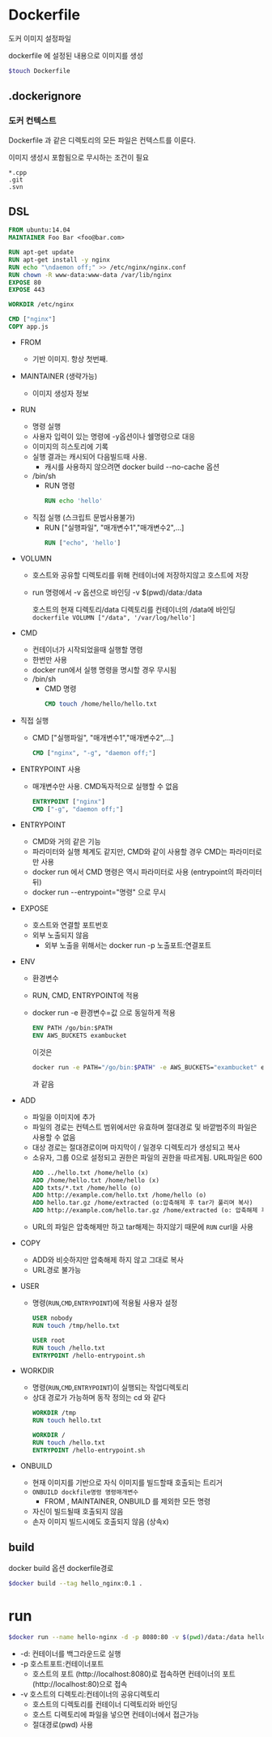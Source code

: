 # Dockerfile

도커 이미지 설정파일

dockerfile 에 설정된 내용으로 이미지를 생성

```bash
$touch Dockerfile
```

## .dockerignore
 
### 도커 컨텍스트

Dockerfile 과 같은 디렉토리의 모든 파일은 컨텍스트를 이룬다.

이미지 생성시 포함됨으로 무시하는 조건이 필요

```.dockerignore
*.cpp
.git
.svn
```

## DSL

```dockerfile
FROM ubuntu:14.04
MAINTAINER Foo Bar <foo@bar.com>

RUN apt-get update
RUN apt-get install -y nginx
RUN echo "\ndaemon off;" >> /etc/nginx/nginx.conf
RUN chown -R www-data:www-data /var/lib/nginx
EXPOSE 80 
EXPOSE 443 

WORKDIR /etc/nginx

CMD ["nginx"]
COPY app.js

```

* FROM 
  * 기반 이미지. 항상 첫번째. 
* MAINTAINER (생략가능)
  * 이미지 생성자 정보
* RUN
  * 명령 실행
  * 사용자 입력이 있는 명령에 -y옵션이나 쉘명령으로 대응
  * 이미지의 히스토리에 기록
  * 실행 결과는 캐시되어 다음빌드때 사용. 
    * 캐시를 사용하지 않으려면 docker build --no-cache 옵션
  * /bin/sh 
    * RUN 명령
        ```dockerfile
        RUN echo 'hello'
        ```
  * 직접 실행 (스크립트 문법사용불가)
    * RUN ["실행파일", "매개변수1","매개변수2",...]
        ```dockerfile
        RUN ["echo", 'hello']
        ```
* VOLUMN
  * 호스트와 공유할 디렉토리를 위해 컨테이너에 저장하지않고 호스트에 저장
  * run 명령에서 -v 옵션으로 바인딩 -v $(pwd)/data:/data
    
    호스트의 현재 디렉토리/data 디렉토리를 컨테이너의 /data에 바인딩
        ```dockerfile
        VOLUMN ["/data", '/var/log/hello']
        ```
* CMD
  * 컨테이너가 시작되었을때 실행할 명령
  * 한번만 사용
  * docker run에서 실행 명령을 명시할 경우 무시됨
  * /bin/sh
    *  CMD 명령
        ```dockerfile
        CMD touch /home/hello/hello.txt
        ```
 * 직접 실행
    *  CMD ["실행파일", "매개변수1","매개변수2",...]
        ```dockerfile
        CMD ["nginx", "-g", "daemon off;"]
        ```
 * ENTRYPOINT 사용
    *  매개변수만 사용. CMD독자적으로 실행할 수 없음
        ```dockerfile
        ENTRYPOINT ["nginx"]
        CMD ["-g", "daemon off;"]
        ```

 * ENTRYPOINT 
    * CMD와 거의 같은 기능
    * 파라미터와 실행 체계도 같지만, CMD와 같이 사용할 경우 CMD는 파라미터로만 사용
    * docker run 에서 CMD 명령은 역시 파라미터로 사용 (entrypoint의 파라미터 뒤)
    * docker run --entrypoint="명령" 으로 무시
* EXPOSE
  * 호스트와 연결할 포트번호
  * 외부 노출되지 않음
    * 외부 노출을 위해서는 docker run -p 노출포트:연결포트
* ENV
  * 환경변수
  * RUN, CMD, ENTRYPOINT에 적용
  * docker run -e 환경변수=값 으로 동일하게 적용
    ```dockerfile
    ENV PATH /go/bin:$PATH
    ENV AWS_BUCKETS exambucket
    ```
    이것은

    ```bash
    docker run -e PATH="/go/bin:$PATH" -e AWS_BUCKETS="exambucket" example
    ```
    과 같음
* ADD
  * 파일을 이미지에 추가
  * 파일의 경로는 컨텍스트 범위에서만 유효하며 절대경로 및 바깥범주의 파일은 사용할 수 없음
  * 대상 경로는 절대경로이며 마지막이 / 일경우 디렉토리가 생성되고 복사
  * 소유자, 그룹 0으로 설정되고 권한은 파일의 권한을 따르게됨. URL파일은 600
    ```dockerfile
    ADD ../hello.txt /home/hello (x)
    ADD /home/hello.txt /home/hello (x)
    ADD txts/*.txt /home/hello (o)
    ADD http://example.com/hello.txt /home/hello (o)
    ADD hello.tar.gz /home/extracted (o:압축해제 후 tar가 풀리며 복사)
    ADD http://example.com/hello.tar.gz /home/extracted (o: 압축해제 후 tar를 복사)

    ```
  * URL의 파일은 압축해제만 하고 tar해제는 하지않기 때문에 `RUN` curl을 사용  
* COPY
  * ADD와 비슷하지만 압축해제 하지 않고 그대로 복사
  * URL경로 불가능

* USER
  * 명령(`RUN`,`CMD`,`ENTRYPOINT`)에 적용될 사용자 설정
  
    ```dockerfile
    USER nobody
    RUN touch /tmp/hello.txt

    USER root
    RUN touch /hello.txt
    ENTRYPOINT /hello-entrypoint.sh
    ``` 

* WORKDIR
  * 명령(`RUN`,`CMD`,`ENTRYPOINT`)이 실행되는 작업디렉토리
  * 상대 경로가 가능하며 동작 정의는 cd 와 같다
    ```dockerfile
    WORKDIR /tmp
    RUN touch hello.txt

    WORKDIR /
    RUN touch /hello.txt
    ENTRYPOINT /hello-entrypoint.sh
    ``` 
* ONBUILD
  * 현재 이미지를 기반으로 자식 이미지를 빌드할때 호출되는 트리거
  * `ONBUILD dockfile명령 명령매개변수`
    * FROM , MAINTAINER, ONBUILD 를 제외한 모든 명령
  * 자신이 빌드될때 호출되지 않음
  * 손자 이미지 빌드시에도 호출되지 않음 (상속x)
## build

docker build 옵션 dockerfile경로
```bash
$docker build --tag hello_nginx:0.1 .
```

# run
```bash
$docker run --name hello-nginx -d -p 8080:80 -v $(pwd)/data:/data hello_nginx:0.1 
```

* -d: 컨테이너를 백그라운드로 실행
* -p 호스트포트:컨테이너포트 
  * 호스트의 포트 (http://localhost:8080)로 접속하면 컨테이너의 포트 (http://localhost:80)으로 접속
* -v 호스트의 디렉토리:컨테이너의 공유디렉토리
  * 호스트의 디렉토리를 컨테이너 디렉토리와 바인딩
  * 호스트 디렉토리에 파일을 넣으면 컨테이너에서 접근가능
  * 절대경로(pwd) 사용